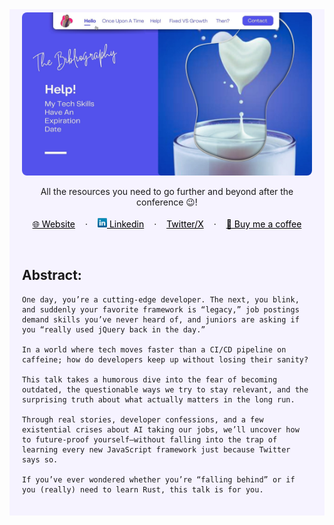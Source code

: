 <!-- RESOURCES COVER -->

<div style="background-color: #F6F3FF; padding: 20px" class="markdown-body">
<p align="center" style="margin-top: -15px">
  <a href="https://github.com/HelviraG/conferences.resources/tree/main/%5BEN%5Dtech_skills_expiration">
    <img style="border-radius: 8px" src="assets/images/covers/cover.jpg" alt="Help! My Tech Skills Have an Expiration Date Resources Cover" />
  </a>
</p>

  <p align="center">
    All the resources you need to go further and beyond after the conference 😉!
    <br />
    <br />
    <a href="https://helvirag.github.io" style="padding: 6px 12px; color: black" onmouseover="this.style.color='purple'; this.style.fontWeight=''" onmouseleave="this.style.color='black'">🌐 Website</a>
    ·
    <a href="https://linkedin.com/helvira-dev" style="padding: 6px 12px; color: black" onmouseover="this.style.color='purple';fontSize=''" onmouseleave="this.style.color='black'; this.style.fontWeight='normal'; fontSize='12px'"><img src="./assets/images/linkedin.png" width="15px"/> Linkedin</a>
    ·
    <a href="https://twitter.com/helvira_g" style="padding: 6px 12px; color: black" onmouseover="this.style.color='purple';" onmouseleave="this.style.color='black'">Twitter/X</a>
    ·
    <a href="https://www.buymeacoffee.com/helvira" style="padding: 6px 12px; color: black" onmouseover="this.style.color='purple';" onmouseleave="this.style.color='black'">🥤 Buy me a coffee</a>
  </p>

  <br />

## Abstract:

```
One day, you’re a cutting-edge developer. The next, you blink, and suddenly your favorite framework is “legacy,” job postings demand skills you’ve never heard of, and juniors are asking if you “really used jQuery back in the day.”

In a world where tech moves faster than a CI/CD pipeline on caffeine; how do developers keep up without losing their sanity?

This talk takes a humorous dive into the fear of becoming outdated, the questionable ways we try to stay relevant, and the surprising truth about what actually matters in the long run.

Through real stories, developer confessions, and a few existential crises about AI taking our jobs, we’ll uncover how to future-proof yourself—without falling into the trap of learning every new JavaScript framework just because Twitter says so.

If you’ve ever wondered whether you’re “falling behind” or if you (really) need to learn Rust, this talk is for you.

```

</div>